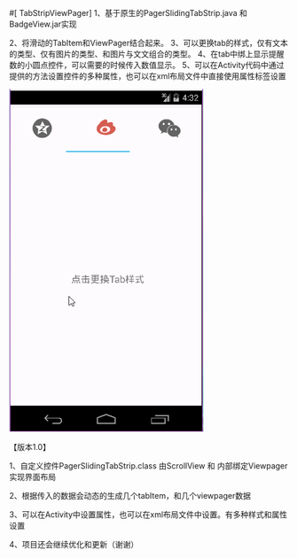 #[ TabStripViewPager]
1、基于原生的PagerSlidingTabStrip.java 和 BadgeView.jar实现</p>
2、将滑动的TabItem和ViewPager结合起来。
3、可以更换tab的样式，仅有文本的类型、仅有图片的类型、和图片与文文组合的类型。
4、在tab中绑上显示提醒数的小圆点控件，可以需要的时候传入数值显示。
5、可以在Activity代码中通过提供的方法设置控件的多种属性，也可以在xml布局文件中直接使用属性标签设置</p>
![多种样式演示Simple](https://github.com/KoizumiSinya/Picture/blob/master/simple.gif)

【版本1.0】</p>
1、自定义控件PagerSlidingTabStrip.class 由ScrollView 和 内部绑定Viewpager实现界面布局</p>
2、根据传入的数据会动态的生成几个tabItem，和几个viewpager数据</p>
3、可以在Activity中设置属性，也可以在xml布局文件中设置。有多种样式和属性设置</p>
4、项目还会继续优化和更新（谢谢）</p>

